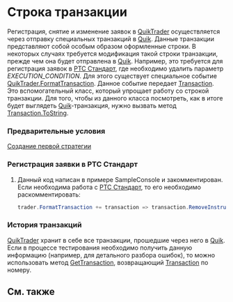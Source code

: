 # Строка транзакции

Регистрация, снятие и изменение заявок в [QuikTrader](xref:StockSharp.Quik.QuikTrader) осуществляется через отправку специальных транзакций в [Quik](Quik.md). Данные транзакции представляют собой особым образом оформленные строки. В некоторых случаях требуется модификация такой строки транзакции, прежде чем она будет отправлена в [Quik](Quik.md). Например, это требуется для регистрация заявок в [РТС Стандарт](http://rts.ru/ru/standard/), где необходимо удалить параметр *EXECUTION\_CONDITION*. Для этого существует специальное событие [QuikTrader.FormatTransaction](xref:StockSharp.Quik.QuikTrader.FormatTransaction). Данное событие передает [Transaction](xref:StockSharp.Quik.Transaction). Это вспомогательный класс, который упрощает работу со строкой транзакции. Для того, чтобы из данного класса посмотреть, как в итоге будет выглядеть [Quik](Quik.md)\-транзакция, нужно вызвать метод [Transaction.ToString](xref:StockSharp.Quik.Transaction.ToString). 

### Предварительные условия

[Создание первой стратегии](QuikFirstStrategy.md)

### Регистрация заявки в РТС Стандарт

1. Данный код написан в примере SampleConsole и закомментирован. Если необходима работа с [РТС Стандарт](http://rts.ru/ru/standard/), то его необходимо раскомментировать: 

   ```cs
   trader.FormatTransaction += transaction => transaction.RemoveInstruction(Transaction.ExecutionCondition);
   ```

### История транзакций

[QuikTrader](xref:StockSharp.Quik.QuikTrader) хранит в себе все транзакции, прошедшие через него в [Quik](Quik.md). Если в процессе тестирования необходимо получить данную информацию (например, для детального разбора ошибок), то можно использовать метод [GetTransaction](xref:StockSharp.Quik.QuikTrader.GetTransaction), возвращающий [Transaction](xref:StockSharp.Quik.Transaction) по номеру. 

## См. также
